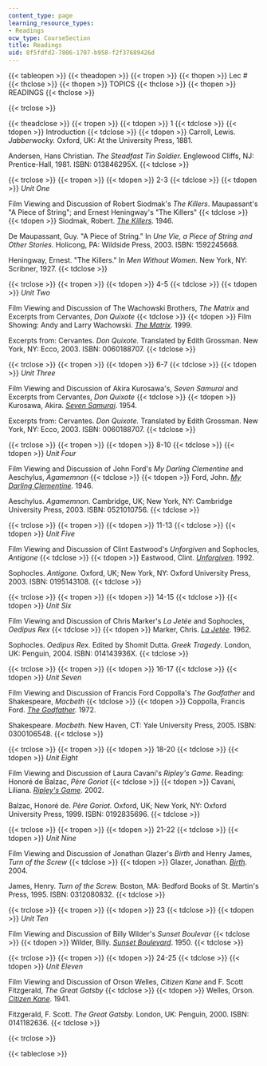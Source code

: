 ```yaml
---
content_type: page
learning_resource_types:
- Readings
ocw_type: CourseSection
title: Readings
uid: 8f5fdfd2-7806-1707-b958-f2f37689426d
---
```


{{< tableopen >}}
{{< theadopen >}}
{{< tropen >}}
{{< thopen >}}
Lec #
{{< thclose >}}
{{< thopen >}}
TOPICS
{{< thclose >}}
{{< thopen >}}
READINGS
{{< thclose >}}

{{< trclose >}}

{{< theadclose >}}
{{< tropen >}}
{{< tdopen >}}
1
{{< tdclose >}}
{{< tdopen >}}
Introduction
{{< tdclose >}}
{{< tdopen >}}
Carroll, Lewis. _Jabberwocky._ Oxford, UK: At the University Press, 1881.  
  
Andersen, Hans Christian. _The Steadfast Tin Soldier._ Englewood Cliffs, NJ: Prentice-Hall, 1981. ISBN: 013846295X.
{{< tdclose >}}

{{< trclose >}}
{{< tropen >}}
{{< tdopen >}}
2-3
{{< tdclose >}}
{{< tdopen >}}
_Unit One_  
  
Film Viewing and Discussion of Robert Siodmak's _The Killers_. Maupassant's "A Piece of String"; and Ernest Heningway's "The Killers"
{{< tdclose >}}
{{< tdopen >}}
Siodmak, Robert. [_The Killers_](http://www.imdb.com/title/tt0038669/). 1946.  
  
De Maupassant, Guy. "A Piece of String." In _Une Vie, a Piece of String and Other Stories._ Holicong, PA: Wildside Press, 2003. ISBN: 1592245668.  
  
Heningway, Ernest. "The Killers." In _Men Without Women._ New York, NY: Scribner, 1927.
{{< tdclose >}}

{{< trclose >}}
{{< tropen >}}
{{< tdopen >}}
4-5
{{< tdclose >}}
{{< tdopen >}}
_Unit Two_  
  
Film Viewing and Discussion of The Wachowski Brothers, _The Matrix_ and Excerpts from Cervantes, _Don Quixote_
{{< tdclose >}}
{{< tdopen >}}
Film Showing: Andy and Larry Wachowski. [_The Matrix_](http://www.imdb.com/title/tt0133093/). 1999.  
  
Excerpts from: Cervantes. _Don Quixote._ Translated by Edith Grossman. New York, NY: Ecco, 2003. ISBN: 0060188707.
{{< tdclose >}}

{{< trclose >}}
{{< tropen >}}
{{< tdopen >}}
6-7
{{< tdclose >}}
{{< tdopen >}}
_Unit Three_  
  
Film Viewing and Discussion of Akira Kurosawa's, _Seven Samurai_ and Excerpts from Cervantes, _Don Quixote_
{{< tdclose >}}
{{< tdopen >}}
Kurosawa, Akira. [_Seven Samurai_](http://www.imdb.com/title/tt0047478/). 1954.  
  
Excerpts from: Cervantes. _Don Quixote._ Translated by Edith Grossman. New York, NY: Ecco, 2003. ISBN: 0060188707.
{{< tdclose >}}

{{< trclose >}}
{{< tropen >}}
{{< tdopen >}}
8-10
{{< tdclose >}}
{{< tdopen >}}
_Unit Four_  
  
Film Viewing and Discussion of John Ford's _My Darling Clementine_ and Aeschylus, _Agamemnon_
{{< tdclose >}}
{{< tdopen >}}
Ford, John. [_My Darling Clementine_](http://www.imdb.com/title/tt0038762/)_._ 1946.  
  
Aeschylus. _Agamemnon._ Cambridge, UK; New York, NY: Cambridge University Press, 2003. ISBN: 0521010756.
{{< tdclose >}}

{{< trclose >}}
{{< tropen >}}
{{< tdopen >}}
11-13
{{< tdclose >}}
{{< tdopen >}}
_Unit Five_  
  
Film Viewing and Discussion of Clint Eastwood's _Unforgiven_ and Sophocles, _Antigone_
{{< tdclose >}}
{{< tdopen >}}
Eastwood, Clint. [_Unforgiven_](http://www.imdb.com/title/tt0105695/). 1992.  
  
Sophocles. _Antigone._ Oxford, UK; New York, NY: Oxford University Press, 2003. ISBN: 0195143108.
{{< tdclose >}}

{{< trclose >}}
{{< tropen >}}
{{< tdopen >}}
14-15
{{< tdclose >}}
{{< tdopen >}}
_Unit Six_  
  
Film Viewing and Discussion of Chris Marker's _La Jetée_ and Sophocles, _Oedipus Rex_
{{< tdclose >}}
{{< tdopen >}}
Marker, Chris. [_La Jetée_](http://www.imdb.com/title/tt0056119/). 1962.  
  
Sophocles. _Oedipus Rex._ Edited by Shomit Dutta. _Greek Tragedy_. London, UK: Penguin, 2004. ISBN: 014143936X.
{{< tdclose >}}

{{< trclose >}}
{{< tropen >}}
{{< tdopen >}}
16-17
{{< tdclose >}}
{{< tdopen >}}
_Unit Seven_  
  
Film Viewing and Discussion of Francis Ford Coppolla's _The Godfather_ and Shakespeare, _Macbeth_
{{< tdclose >}}
{{< tdopen >}}
Coppolla, Francis Ford. [_The Godfather_](http://www.imdb.com/title/tt0068646/)_._ 1972.  
  
Shakespeare. _Macbeth._ New Haven, CT: Yale University Press, 2005. ISBN: 0300106548.
{{< tdclose >}}

{{< trclose >}}
{{< tropen >}}
{{< tdopen >}}
18-20
{{< tdclose >}}
{{< tdopen >}}
_Unit Eight_  
  
Film Viewing and Discussion of Laura Cavani's _Ripley's Game_. Reading: Honoré de Balzac, _Père Goriot_
{{< tdclose >}}
{{< tdopen >}}
Cavani, Liliana. [_Ripley's Game_](http://www.imdb.com/title/tt0265651/). 2002.  
  
Balzac, Honoré de. _Père Goriot._ Oxford, UK; New York, NY: Oxford University Press, 1999. ISBN: 0192835696.
{{< tdclose >}}

{{< trclose >}}
{{< tropen >}}
{{< tdopen >}}
21-22
{{< tdclose >}}
{{< tdopen >}}
_Unit Nine_  
  
Film Viewing and Discussion of Jonathan Glazer's _Birth_ and Henry James, _Turn of the Screw_
{{< tdclose >}}
{{< tdopen >}}
Glazer, Jonathan. [_Birth_](http://www.imdb.com/title/tt0337876/). 2004.  
  
James, Henry. _Turn of the Screw._ Boston, MA: Bedford Books of St. Martin's Press, 1995. ISBN: 0312080832.
{{< tdclose >}}

{{< trclose >}}
{{< tropen >}}
{{< tdopen >}}
23
{{< tdclose >}}
{{< tdopen >}}
_Unit Ten_  
  
Film Viewing and Discussion of Billy Wilder's _Sunset Boulevar_
{{< tdclose >}}
{{< tdopen >}}
Wilder, Billy. [_Sunset Boulevard_](http://www.imdb.com/title/tt0043014/). 1950.
{{< tdclose >}}

{{< trclose >}}
{{< tropen >}}
{{< tdopen >}}
24-25
{{< tdclose >}}
{{< tdopen >}}
_Unit Eleven_  
  
Film Viewing and Discussion of Orson Welles, _Citizen Kane_ and F. Scott Fitzgerald, _The Great Gatsby_
{{< tdclose >}}
{{< tdopen >}}
Welles, Orson. [_Citizen Kane_](http://www.imdb.com/title/tt0033467/). 1941.  
  
Fitzgerald, F. Scott. _The Great Gatsby._ London, UK: Penguin, 2000. ISBN: 0141182636.
{{< tdclose >}}

{{< trclose >}}

{{< tableclose >}}